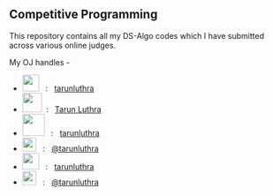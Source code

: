 ## Competitive Programming

This repository contains all my DS-Algo codes which I have submitted across various online judges.

My OJ handles -
<ul>
<li>
<img src="https://assets.leetcode.com/static_assets/public/webpack_bundles/images/logo-dark.e99485d9b.svg" height=30>  &nbsp; : &nbsp; <a href="https://leetcode.com/tarunluthra/">tarunluthra</a>
</li>

<li>
<img src="https://hack.codingblocks.com/_nuxt/img/79b7aeb.png" height=35>&nbsp; : &nbsp;
<a href="https://hack.codingblocks.com/app/users/15449">Tarun Luthra</a>
</li>

<li>
<img src="https://s3.amazonaws.com/codechef_shared/sites/all/themes/abessive/logo.svg" height=40> &nbsp; : &nbsp; <a href="https://www.codechef.com/users/tarunluthra">tarunluthra</a>
</li>

<li>
<img src="https://blog-c7ff.kxcdn.com/blog/wp-content/uploads/2020/03/he-header-logo-1.svg" height=25 > &nbsp; : &nbsp;
<a href="https://www.hackerearth.com/@tarunluthra">
@tarunluthra</a>
</li>

<li>
<img src="http://sta.codeforces.com/s/99489/images/codeforces-vs-coronavirus-65.png" height=30>
&nbsp; : &nbsp;
<a href="http://codeforces.com/profile/tarunluthra">
tarunluthra
</a>
</li>


<li>
<img src="https://stx1.spoj.com/gfx/2015e.png" height=25> &nbsp; : &nbsp; <a href="https://www.spoj.com/users/tarunluthra/">@tarunluthra</a>
</li>
</ul>
